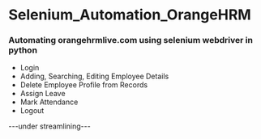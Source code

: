 # Selenium_Automation_OrangeHRM

### Automating orangehrmlive.com using selenium webdriver in python

- Login
- Adding, Searching, Editing Employee Details
- Delete Employee Profile from Records
- Assign Leave
- Mark Attendance
- Logout

---under streamlining---
